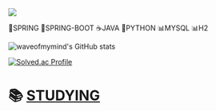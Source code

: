 <img src="https://capsule-render.vercel.app/api?type=waving&color=6DB33F&height=300&section=header&text=wave%20of%20my%20mind&fontSize=89&fontColor=ffffff" />


🍃SPRING 🍃SPRING-BOOT ☕JAVA 🐍PYTHON 📊MYSQL 📊H2


![waveofmymind's GitHub stats](https://github-readme-stats.vercel.app/api?username=waveofmymind&show_icons=true&theme=dark)   

[![Solved.ac Profile](http://mazassumnida.wtf/api/generate_badge?boj=sjun0913)](https://solved.ac/sjun0913)

# 📚 [STUDYING](https://github.com/waveofmymind/study.git)
